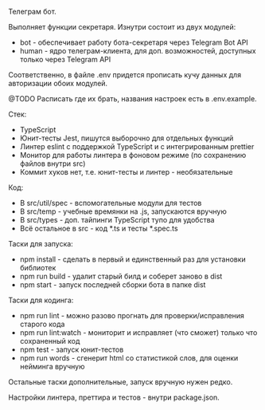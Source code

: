 Телеграм бот.

Выполняет функции секретаря. Изнутри состоит из двух модулей:
- bot - обеспечивает работу бота-секретаря через Telegram Bot API 
- human - ядро телеграм-клиента, для доп. возможностей, доступных только через Telegram API

Соответственно, в файле .env придется прописать кучу данных для авторизации обоих модулей.

@TODO Расписать где их брать, названия настроек есть в .env.example.

Стек:
- TypeScript
- Юнит-тесты Jest, пишутся выборочно для отдельных функций
- Линтер eslint с поддержкой TypeScript и с интегрированным prettier
- Монитор для работы линтера в фоновом режиме (по сохранению файлов внутри src)
- Коммит хуков нет, т.е. юнит-тесты и линтер - необязательные

Код:
- В src/util/spec - вспомогательные модули для тестов
- В src/temp - учебные времянки на .js, запускаются вручную
- В src/types - доп. тайпинги TypeScript тупо для удобства
- Всё остальное в src - код *.ts и тесты *.spec.ts

Таски для запуска:
- npm install - сделать в первый и единственный раз для установки библиотек
- npm run build - удалит старый билд и соберет заново в dist
- npm start - запуск последней сборки бота в папке dist

Таски для кодинга:
- npm run lint - можно разово прогнать для проверки/исправления старого кода
- npm run lint:watch - мониторит и исправляет (что сможет) только что сохраненный код
- npm test - запуск юнит-тестов
- npm run words - сгенерит html со статистикой слов, для оценки нейминга вручную

Остальные таски дополнительные, запуск вручную нужен редко.

Настройки линтера, преттира и тестов - внутри package.json.

